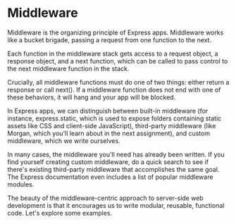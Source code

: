 # Middleware

Middleware is the organizing principle of Express apps. Middleware works like a bucket brigade, passing a request from one function to the next.

Each function in the middleware stack gets access to a request object, a response object, and a next function, which can be called to pass control to the next middleware function in the stack.

Crucially, all middleware functions must do one of two things: either return a response or call next(). If a middleware function does not end with one of these behaviors, it will hang and your app will be blocked.

In Express apps, we can distinguish between built-in middleware (for instance, express.static, which is used to expose folders containing static assets like CSS and client-side JavaScript), third-party middleware (like Morgan, which you'll learn about in the next assignment), and custom middleware, which we write ourselves.

In many cases, the middleware you'll need has already been written. If you find yourself creating custom middleware, do a quick search to see if there's existing third-party middleware that accomplishes the same goal. The Express documentation even includes a list of popular middleware modules.

The beauty of the middleware-centric approach to server-side web development is that it encourages us to write modular, reusable, functional code. Let's explore some examples.